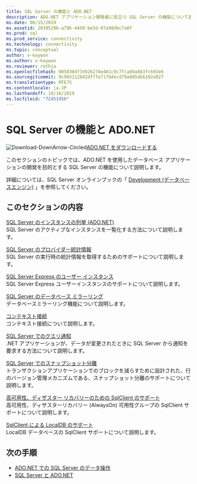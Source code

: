 ```yaml
---
title: SQL Server の機能と ADO.NET
description: ADO.NET アプリケーション開発者に役立つ SQL Server の機能について説明します。
ms.date: 08/15/2019
ms.assetid: 2839529b-a79b-4450-be5d-07a98dbc7a0f
ms.prod: sql
ms.prod_service: connectivity
ms.technology: connectivity
ms.topic: conceptual
author: v-kaywon
ms.author: v-kaywon
ms.reviewer: rothja
ms.openlocfilehash: 005830df7d926274e481c9c7fca89a883fc693e6
ms.sourcegitcommit: 9c993112842dfffe7176decd79a885dbb192a927
ms.translationtype: MTE75
ms.contentlocale: ja-JP
ms.lasthandoff: 10/16/2019
ms.locfileid: "72451956"
---
```

# <a name="sql-server-features-and-adonet"></a>SQL Server の機能と ADO.NET

![Download-DownArrow-Circled](../../../ssdt/media/download.png)[ADO.NET をダウンロードする](../../sql-connection-libraries.md#anchor-20-drivers-relational-access)

このセクションのトピックでは、ADO.NET を使用したデータベース アプリケーションの開発を目的とする SQL Server の機能について説明します。  
  
詳細については、SQL Server オンラインブックの「 [Development (データベースエンジン)](https://go.microsoft.com/fwlink/?LinkId=115245) 」を参照してください。
  
## <a name="in-this-section"></a>このセクションの内容  
[SQL Server のインスタンスの列挙 (ADO.NET)](enumerate-instances-sql-server.md)  
SQL Server のアクティブなインスタンスを一覧化する方法について説明します。  
  
[SQL Server のプロバイダー統計情報](provider-statistics-sql-server.md)  
SQL Server の実行時の統計情報を取得するためのサポートについて説明します。  
  
[SQL Server Express のユーザー インスタンス](sql-server-express-user-instances.md)  
SQL Server Express ユーザーインスタンスのサポートについて説明します。  
  
[SQL Server のデータベース ミラーリング](database-mirroring-sql-server.md)  
データベースミラーリング機能について説明します。  

[コンテキスト接続](context-connection.md)  
コンテキスト接続について説明します。  
  
[SQL Server でのクエリ通知](query-notifications-sql-server.md)  
.NET アプリケーションが、データが変更されたときに SQL Server から通知を要求する方法について説明します。  
  
[SQL Server でのスナップショット分離](snapshot-isolation-sql-server.md)  
トランザクションアプリケーションでのブロックを減らすために設計された、行のバージョン管理メカニズムである、スナップショット分離のサポートについて説明します。  
  
[高可用性、ディザスター リカバリーのための SqlClient のサポート](sqlclient-support-high-availability-disaster-recovery.md)  
高可用性、ディザスターリカバリー (AlwaysOn) 可用性グループの SqlClient サポートについて説明します。  
  
[SqlClient による LocalDB のサポート](sqlclient-support-localdb.md)  
LocalDB データベースの SqlClient サポートについて説明します。  
  
## <a name="next-steps"></a>次の手順
- [ADO.NET での SQL Server のデータ操作](sql-server-data-operations.md)
- [SQL Server と ADO.NET](index.md)
